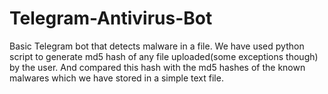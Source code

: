 # Telegram-Antivirus-Bot
 Basic Telegram bot that detects malware in a file.
 We have used python script to generate md5 hash of any file uploaded(some exceptions though) by the user.
 And compared this hash with the md5 hashes of the known malwares which we have stored in a simple text file.
